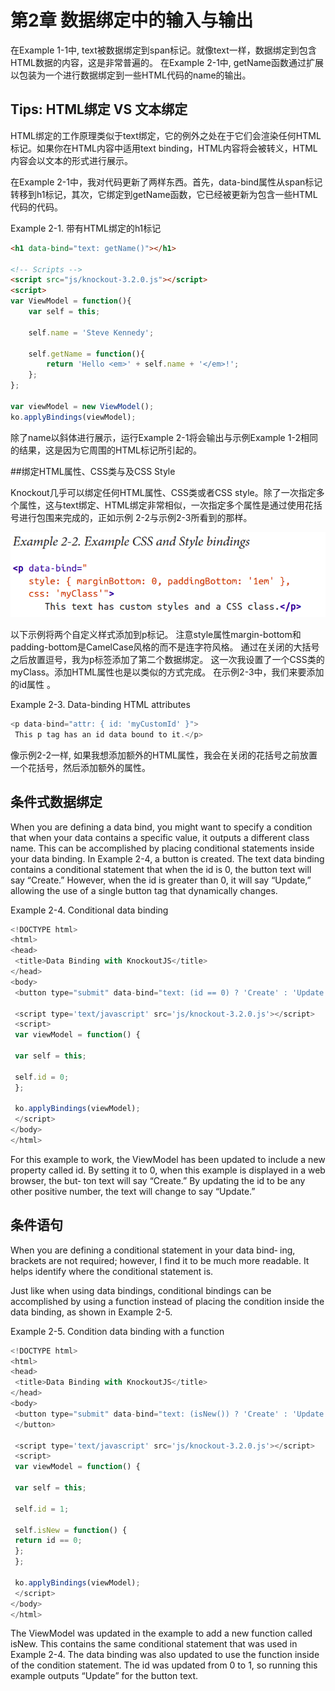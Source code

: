 # 第2章 数据绑定中的输入与输出

在Example 1-1中, text被数据绑定到span标记。就像text一样，数据绑定到包含HTML数据的内容，这是非常普遍的。
在Example 2-1中, getName函数通过扩展以包装为一个进行数据绑定到一些HTML代码的name的输出。

## Tips: HTML绑定 VS 文本绑定
HTML绑定的工作原理类似于text绑定，它的例外之处在于它们会渲染任何HTML标记。如果你在HTML内容中适用text binding，HTML内容将会被转义，HTML内容会以文本的形式进行展示。

在Example 2-1中，我对代码更新了两样东西。首先，data-bind属性从span标记转移到h1标记，其次，它绑定到getName函数，它已经被更新为包含一些HTML代码的代码。 

Example 2-1. 带有HTML绑定的h1标记

``` html
<h1 data-bind="text: getName()"></h1>

<!-- Scripts -->
<script src="js/knockout-3.2.0.js"></script>
<script>
var ViewModel = function(){
	var self = this;
	
	self.name = 'Steve Kennedy';

	self.getName = function(){
		return 'Hello <em>' + self.name + '</em>!';
	};
};

var viewModel = new ViewModel();
ko.applyBindings(viewModel);
```

除了name以斜体进行展示，运行Example 2-1将会输出与示例Example 1-2相同的结果，这是因为它周围的HTML标记所引起的。

##绑定HTML属性、CSS类与及CSS Style

Knockout几乎可以绑定任何HTML属性、CSS类或者CSS style。除了一次指定多个属性，这与text绑定、HTML绑定非常相似，一次指定多个属性是通过使用花括号进行包围来完成的，正如示例 2-2与示例2-3所看到的那样。

![](ex2-2.png)

以下示例将两个自定义样式添加到p标记。 注意style属性margin-bottom和padding-bottom是CamelCase风格的而不是连字符风格。
通过在关闭的大括号之后放置逗号，我为p标签添加了第二个数据绑定。 这一次我设置了一个CSS类的myClass。添加HTML属性也是以类似的方式完成。 在示例2-3中，我们来要添加的id属性 。
 
Example 2-3. Data-binding HTML attributes
``` js
<p data-bind="attr: { id: 'myCustomId' }">
 This p tag has an id data bound to it.</p>
```
像示例2-2一样, 如果我想添加额外的HTML属性，我会在关闭的花括号之前放置一个花括号，然后添加额外的属性。


## 条件式数据绑定
When you are defining a data bind, you might want to specify a condition that when your data contains a specific value, it outputs a different class name. This can be accomplished by placing conditional statements inside your data binding.
In Example 2-4, a button is created. The text data binding contains a conditional statement that when the id is 0, the button text will say “Create.” However, when the
id is greater than 0, it will say “Update,” allowing the use of a single button tag that
dynamically changes.

Example 2-4. Conditional data binding

``` js
<!DOCTYPE html>
<html>
<head> 
 <title>Data Binding with KnockoutJS</title>
</head>
<body> 
 <button type="submit" data-bind="text: (id == 0) ? 'Create' : 'Update'"></button> 

 <script type='text/javascript' src='js/knockout-3.2.0.js'></script> 
 <script> 
 var viewModel = function() { 

 var self = this; 

 self.id = 0; 
 }; 

 ko.applyBindings(viewModel); 
 </script>
</body>
</html>
```

For this example to work, the ViewModel has been updated to include a new property called id. By setting it to 0, when this example is displayed in a web browser, the but‐
ton text will say “Create.” By updating the id to be any other positive number, the text
will change to say “Update.”



## 条件语句
When you are defining a conditional statement in your data bind‐
ing, brackets are not required; however, I find it to be much more
readable. It helps identify where the conditional statement is.

Just like when using data bindings, conditional bindings can be accomplished by
using a function instead of placing the condition inside the data binding, as shown in
Example 2-5.

Example 2-5. Condition data binding with a function
``` js
<!DOCTYPE html>
<html>
<head> 
 <title>Data Binding with KnockoutJS</title>
</head>
<body> 
 <button type="submit" data-bind="text: (isNew()) ? 'Create' : 'Update'">
 </button> 

 <script type='text/javascript' src='js/knockout-3.2.0.js'></script> 
 <script> 
 var viewModel = function() { 

 var self = this; 

 self.id = 1; 

 self.isNew = function() { 
 return id == 0; 
 }; 
 }; 

 ko.applyBindings(viewModel); 
 </script>
</body>
</html>
```

The ViewModel was updated in the example to add a new function called isNew. This contains the same conditional statement that was used in Example 2-4. The data binding was also updated to use the function inside of the condition statement.
The id was updated from 0 to 1, so running this example outputs “Update” for the button text.

